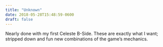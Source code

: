```yaml
---
title: "Unknown"
date: 2018-05-28T15:48:59-0600
draft: false
---
```


Nearly done with my first Celeste B-Side. These are exactly what I want; stripped down and fun new combinations of the game’s mechanics.
